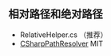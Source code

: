 ## 相对路径和绝对路径

- RelativeHelper.cs （推荐）
- [CSharpPathResolver](https://github.com/alexeveritt/CSharpPathResolver) MIT